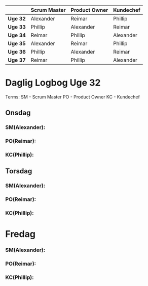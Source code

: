 




|            | Scrum Master | Product Owner | Kundechef |
| ---------- | ------------ | ------------- | --------- |
| **Uge 32** | Alexander    | Reimar        | Phillip   |
| **Uge 33** | Phillip      | Alexander     | Reimar    |
| **Uge 34** | Reimar       | Phillip       | Alexander |
| **Uge 35** | Alexander    | Reimar        | Phillip   |
| **Uge 36** | Phillip      | Alexander     | Reimar    |
| **Uge 37** | Reimar       | Phillip       | Alexander |

# Daglig Logbog Uge 32
Terms:
SM - Scrum Master
PO - Product Owner
KC - Kundechef
## Onsdag

### SM(Alexander):
### PO(Reimar):
### KC(Phillip):

## Torsdag
### SM(Alexander):
### PO(Reimar):
### KC(Phillip):
# Fredag
### SM(Alexander):
### PO(Reimar):
### KC(Phillip):